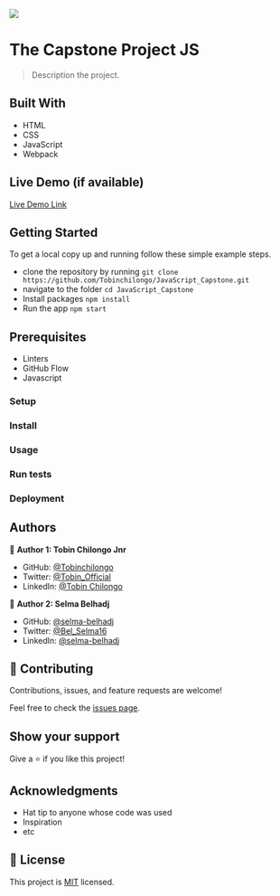 ![](https://img.shields.io/badge/Microverse-blueviolet)

# The Capstone Project JS

> Description the project.


## Built With

- HTML
- CSS
- JavaScript
- Webpack

## Live Demo (if available)

[Live Demo Link](https://livedemo.com)


## Getting Started


To get a local copy up and running follow these simple example steps.


- clone the repository by running
``` git clone https://github.com/Tobinchilongo/JavaScript_Capstone.git ```
- navigate to the folder
``` cd JavaScript_Capstone ```
- Install packages
``` npm install ```
- Run the app
``` npm start ```
## Prerequisites
- Linters
- GitHub Flow
- Javascript
### Setup

### Install

### Usage

### Run tests

### Deployment



## Authors

👤 **Author 1: Tobin Chilongo Jnr**
 

- GitHub: [@Tobinchilongo](https://github.com/Tobinchilongo)
- Twitter: [@Tobin_Official](https://twitter.com/Tobin_Official)
- LinkedIn: [@Tobin Chilongo](https://www.linkedin.com/in/tobin-chilongo-a6736415a/)

👤 **Author 2: Selma Belhadj**

- GitHub: [@selma-belhadj](https://github.com/selma-belhadj)
- Twitter: [@Bel_Selma16](https://twitter.com/Bel_Selma16)
- LinkedIn: [@selma-belhadj](https://www.linkedin.com/in/selma-belhadj/)


## 🤝 Contributing

Contributions, issues, and feature requests are welcome!

Feel free to check the [issues page](../../issues/).

## Show your support

Give a ⭐️ if you like this project!

## Acknowledgments

- Hat tip to anyone whose code was used
- Inspiration
- etc

## 📝 License

This project is [MIT](./MIT.md) licensed.
